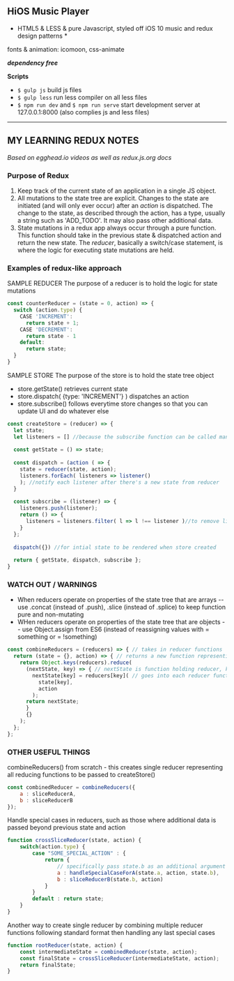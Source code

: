 ## HiOS Music Player
* HTML5 & LESS & pure Javascript, styled off iOS 10 music and redux design patterns *

fonts & animation: icomoon, css-animate

***dependency free***

**Scripts**
- `$ gulp js` build js files 
- `$ gulp less` run less compiler on all less files
- `$ npm run dev`  and  `$ npm run serve` start development server at 127.0.0.1:8000 (also complies js and less files)

-----------------------------------------------------
## MY LEARNING REDUX NOTES
*Based on egghead.io videos as well as redux.js.org docs*

### Purpose of Redux
1.  Keep track of the current state of an application in a single JS object. 
2.  All mutations to the state tree are explicit. Changes to the state are initiated (and will only ever occur) after an *action* is dispatched.  The change to the state, as described through the action, has a type, usually a string such as 'ADD_TODO'.  It may also pass other additional data.  
3.   State mutations in a redux app always occur through a pure function.  This function should take in the previous state & dispatched action and return the new state.  The *reducer*, basically a switch/case statement, is where the logic for executing state mutations are held.


### Examples of redux-like approach 
SAMPLE REDUCER
The purpose of a reducer is to hold the logic for state mutations
```javascript
const counterReducer = (state = 0, action) => {
  switch (action.type) {
    CASE 'INCREMENT':
      return state + 1;
    CASE 'DECREMENT':
      return state - 1
    default: 
      return state;  
  }
}
```
SAMPLE STORE 
The purpose of the store is to hold the state tree object

- store.getState() retrieves current state
- store.dispatch( {type: 'INCREMENT'} ) dispatches an action
- store.subscribe() follows everytime store changes so that you can update UI and do whatever else
```javascript
const createStore = (reducer) => {
  let state;
  let listeners = [] //because the subscribe function can be called many times we need to keep track of the change listeners
  
  const getState = () => state;
  
  const dispatch = (action ( => {
    state = reducer(state, action);
    listeners.forEach( listeners => listener() 
    ); //notify each listener after there's a new state from reducer
  }
  
  const subscribe = (listener) => {
    listeners.push(listener);
    return () => {
      listeners = listeners.filter( l => l !== listener )//to remove listener subscribe again
    }
  };
  
  dispatch({}) //for intial state to be rendered when store created
  
  return { getState, dispatch, subscribe };
}
```
### WATCH OUT / WARNINGS ###
- When reducers operate on properties of the state tree that are arrays -- use .concat (instead of .push), .slice (instead of .splice) to keep function pure and non-mutating
- WHen reducers operate on properties of the state tree that are objects -- use Object.assign from ES6 (instead of reassigning values with = something or = !something)

```javascript
const combineReducers = (reducers) => { // takes in reducer functions
  return (state = {}, action) => { // returns a new function representing all reducers logic combined
    return Object.keys(reducers).reduce(
      (nextState, key) => { // nextState is function holding reducer, key is the reducer function
        nextState[key] = reducers[key]( // goes into each reducer function
          state[key], 
          action
        );
      return nextState;
      }
      {}
    );
  };
}; 
```

### OTHER USEFUL THINGS ###
combineReducers() from scratch - this creates single reducer representing all reducing functions to be passed to createStore()
```javascript
const combinedReducer = combineReducers({
    a : sliceReducerA,
    b : sliceReducerB
}); 
```
Handle special cases in reducers, such as those where additional data is passed beyond previous state and action
```javascript
function crossSliceReducer(state, action) {
    switch(action.type) {
        case "SOME_SPECIAL_ACTION" : {
            return {
                // specifically pass state.b as an additional argument
                a : handleSpecialCaseForA(state.a, action, state.b),
                b : sliceReducerB(state.b, action)
            }        
        }
        default : return state;
    }
}
```
Another way to create single reducer by combining multiple reducer functions following standard format then handling any last special cases
```javascript
function rootReducer(state, action) {
    const intermediateState = combinedReducer(state, action);
    const finalState = crossSliceReducer(intermediateState, action);
    return finalState;
}
```
